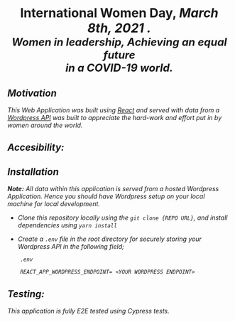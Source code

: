 <h1 style="text-align: center;" > International Women Day, <i>March 8th, 2021 <i>. <br />  <span style="font-size: 1.5rem" > Women in <b>leadership</b>, Achieving an equal future <br /> in a COVID-19 world. </span> </h1>

## Motivation
This Web Application was built using [React]("https://reactjs.org") and served with data from a [Wordpress API]() was built to appreciate the hard-work and effort put in by women around the world.

## Accesibility: 


## Installation

**Note:** All data within this application is served from a hosted Wordpress Application. Hence you should have Wordpress setup on your local machine for local development.

- Clone this repository locally using the `git clone {REPO URL}`, and install dependencies using `yarn install`

- Create a `.env` file in the root directory for securely storing your Wordpress API in the following field;

```bashh
    .env

    REACT_APP_WORDPRESS_ENDPOINT= <YOUR WORDPRESS ENDPOINT>
```

## Testing:

This application is fully E2E tested using Cypress tests.